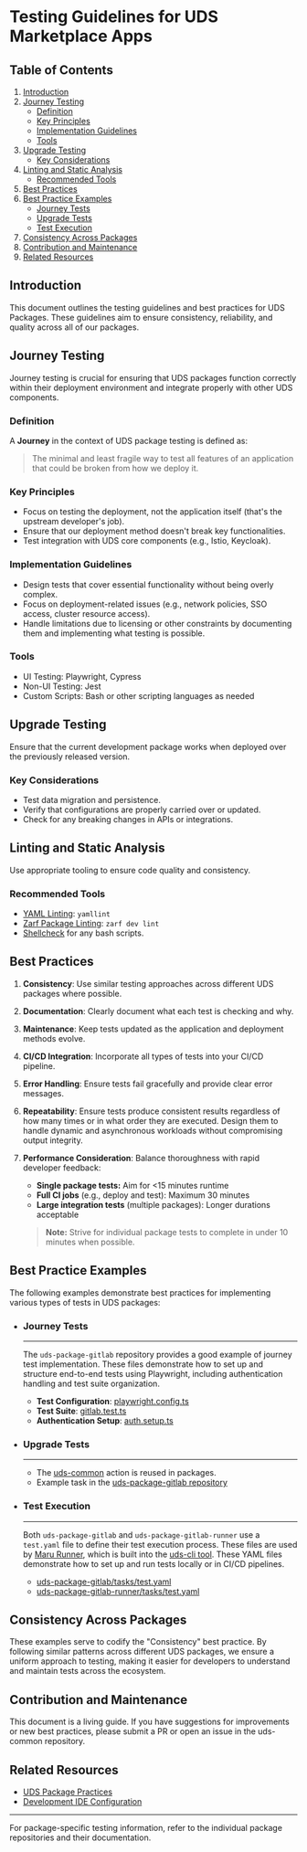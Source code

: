 # Testing Guidelines for UDS Marketplace Apps

## Table of Contents

1. [Introduction](#introduction)
2. [Journey Testing](#journey-testing)
   - [Definition](#definition)
   - [Key Principles](#key-principles)
   - [Implementation Guidelines](#implementation-guidelines)
   - [Tools](#tools)
3. [Upgrade Testing](#upgrade-testing)
   - [Key Considerations](#key-considerations)
4. [Linting and Static Analysis](#linting-and-static-analysis)
   - [Recommended Tools](#recommended-tools)
5. [Best Practices](#best-practices)
6. [Best Practice Examples](#best-practice-examples)
   - [Journey Tests](#journey-tests)
   - [Upgrade Tests](#upgrade-tests-1)
   - [Test Execution](#test-execution)
7. [Consistency Across Packages](#consistency-across-packages)
8. [Contribution and Maintenance](#contribution-and-maintenance)
9. [Related Resources](#related-resources)

## Introduction

This document outlines the testing guidelines and best practices for UDS Packages. These guidelines aim to ensure consistency, reliability, and quality across all of our packages.

## Journey Testing

Journey testing is crucial for ensuring that UDS packages function correctly within their deployment environment and integrate properly with other UDS components.

### **Definition**
A **Journey** in the context of UDS package testing is defined as:
> The minimal and least fragile way to test all features of an application that could be broken from how we deploy it.

### **Key Principles**
- Focus on testing the deployment, not the application itself (that's the upstream developer's job).
- Ensure that our deployment method doesn't break key functionalities.
- Test integration with UDS core components (e.g., Istio, Keycloak).

### **Implementation Guidelines**
- Design tests that cover essential functionality without being overly complex.
- Focus on deployment-related issues (e.g., network policies, SSO access, cluster resource access).
- Handle limitations due to licensing or other constraints by documenting them and implementing what testing is possible.

### **Tools**
- UI Testing: Playwright, Cypress
- Non-UI Testing: Jest
- Custom Scripts: Bash or other scripting languages as needed

## Upgrade Testing
Ensure that the current development package works when deployed over the previously released version.

### **Key Considerations**
- Test data migration and persistence.
- Verify that configurations are properly carried over or updated.
- Check for any breaking changes in APIs or integrations.

## Linting and Static Analysis

Use appropriate tooling to ensure code quality and consistency.

### **Recommended Tools**
- [YAML Linting](https://github.com/adrienverge/yamllint): `yamllint`
- [Zarf Package Linting](https://docs.zarf.dev/commands/zarf_dev_lint/): `zarf dev lint`
- [Shellcheck](https://www.shellcheck.net/) for any bash scripts.

## **Best Practices**

1. **Consistency**: Use similar testing approaches across different UDS packages where possible.
2. **Documentation**: Clearly document what each test is checking and why.
3. **Maintenance**: Keep tests updated as the application and deployment methods evolve.
4. **CI/CD Integration**: Incorporate all types of tests into your CI/CD pipeline.
5. **Error Handling**: Ensure tests fail gracefully and provide clear error messages.
6. **Repeatability**: Ensure tests produce consistent results regardless of how many times or in what order they are executed. Design them to handle dynamic and asynchronous workloads without compromising output integrity.
7. **Performance Consideration**: Balance thoroughness with rapid developer feedback:
    - **Single package tests:** Aim for <15 minutes runtime
    - **Full CI jobs** (e.g., deploy and test): Maximum 30 minutes
    - **Large integration tests** (multiple packages): Longer durations acceptable

    > **Note:** Strive for individual package tests to complete in under 10 minutes when possible.

## **Best Practice Examples**
The following examples demonstrate best practices for implementing various types of tests in UDS packages:

- ### **Journey Tests**
    ---
    The `uds-package-gitlab` repository provides a good example of journey test implementation.
    These files demonstrate how to set up and structure end-to-end tests using Playwright, including authentication handling and test suite organization.

    - **Test Configuration**: [playwright.config.ts](https://github.com/defenseunicorns/uds-package-gitlab/blob/main/tests/playwright.config.ts)
    - **Test Suite**: [gitlab.test.ts](https://github.com/defenseunicorns/uds-package-gitlab/blob/main/tests/gitlab.test.ts)
    - **Authentication Setup**: [auth.setup.ts](https://github.com/defenseunicorns/uds-package-gitlab/blob/main/tests/auth.setup.ts)

- ### Upgrade Tests
    ---
    - The [uds-common](https://github.com/defenseunicorns/uds-common/blob/main/.github/actions/test-deploy/action.yaml) action is reused in packages.
    - Example task in the [uds-package-gitlab repository](https://github.com/defenseunicorns/uds-package-gitlab/blob/main/tasks.yaml#L48-L68)

- ### **Test Execution**
    ---
    Both `uds-package-gitlab` and `uds-package-gitlab-runner` use a `test.yaml` file to define their test execution process. These files are used by [Maru Runner](https://github.com/defenseunicorns/maru-runner), which is built into the [uds-cli tool](https://uds.defenseunicorns.com/cli/runner/).  These YAML files demonstrate how to set up and run tests locally or in CI/CD pipelines.

    - [uds-package-gitlab/tasks/test.yaml](https://github.com/defenseunicorns/uds-package-gitlab/blob/main/tasks/test.yaml)
    - [uds-package-gitlab-runner/tasks/test.yaml](https://github.com/defenseunicorns/uds-package-gitlab-runner/blob/main/tasks/test.yaml)

## Consistency Across Packages

These examples serve to codify the "Consistency" best practice. By following similar patterns across different UDS packages, we ensure a uniform approach to testing, making it easier for developers to understand and maintain tests across the ecosystem.

## Contribution and Maintenance

This document is a living guide. If you have suggestions for improvements or new best practices, please submit a PR or open an issue in the uds-common repository.

## Related Resources

- [UDS Package Practices](https://github.com/defenseunicorns/uds-common/blob/main/docs/uds-package-practices.md)
- [Development IDE Configuration](https://github.com/defenseunicorns/uds-common/blob/main/docs/development-ide-configuration.md)

---

For package-specific testing information, refer to the individual package repositories and their documentation.